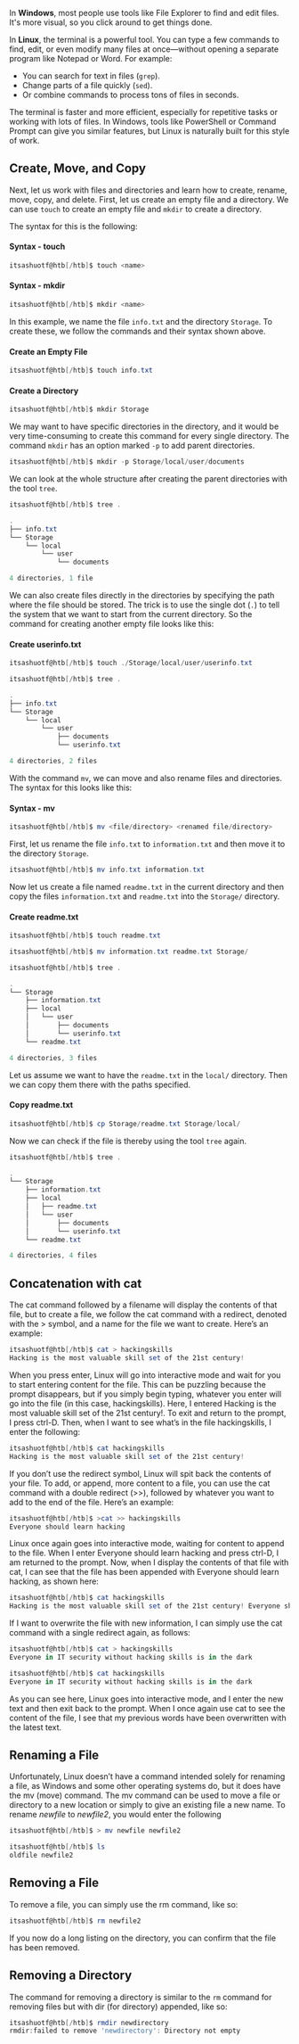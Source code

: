 In **Windows**, most people use tools like File Explorer to find and edit files. It's more visual, so you click around to get things done.

In **Linux**, the terminal is a powerful tool. You can type a few commands to find, edit, or even modify many files at once—without opening a separate program like Notepad or Word. For example:

- You can search for text in files (`grep`).
- Change parts of a file quickly (`sed`).
- Or combine commands to process tons of files in seconds.

The terminal is faster and more efficient, especially for repetitive tasks or working with lots of files. In Windows, tools like PowerShell  or Command Prompt can give you similar features, but Linux is naturally built for this style of work.

## Create, Move, and Copy

Next, let us work with files and directories and learn how to create, rename, move, copy, and delete. First, let us create an empty file and a directory. We can use `touch` to create an empty file and `mkdir` to create a directory.

The syntax for this is the following:

#### Syntax - touch

```powershell
itsashuotf@htb[/htb]$ touch <name>
```

#### Syntax - mkdir

```powershell
itsashuotf@htb[/htb]$ mkdir <name>
```

In this example, we name the file `info.txt` and the directory `Storage`. To create these, we follow the commands and their syntax shown above.

#### Create an Empty File

```powershell
itsashuotf@htb[/htb]$ touch info.txt
```

#### Create a Directory

```powershell
itsashuotf@htb[/htb]$ mkdir Storage
```

We may want to have specific directories in the directory, and it would be very time-consuming to create this command for every single directory. The command `mkdir` has an option marked `-p` to add parent directories.

```powershell
itsashuotf@htb[/htb]$ mkdir -p Storage/local/user/documents
```

We can look at the whole structure after creating the parent directories with the tool `tree`.

```powershell
itsashuotf@htb[/htb]$ tree .

.
├── info.txt
└── Storage
    └── local
        └── user
            └── documents

4 directories, 1 file
```

We can also create files directly in the directories by specifying the path where the file should be stored. The trick is to use the single dot (`.`) to tell the system that we want to start from the current directory. So the command for creating another empty file looks like this:

#### Create userinfo.txt

```powershell
itsashuotf@htb[/htb]$ touch ./Storage/local/user/userinfo.txt
```

```powershell
itsashuotf@htb[/htb]$ tree .

.
├── info.txt
└── Storage
    └── local
        └── user
            ├── documents
            └── userinfo.txt

4 directories, 2 files
```

With the command `mv`, we can move and also rename files and directories. The syntax for this looks like this:

#### Syntax - mv

```powershell
itsashuotf@htb[/htb]$ mv <file/directory> <renamed file/directory>
```

First, let us rename the file `info.txt` to `information.txt` and then move it to the directory `Storage`.

```powershell
itsashuotf@htb[/htb]$ mv info.txt information.txt
```

Now let us create a file named `readme.txt` in the current directory and then copy the files `information.txt` and `readme.txt` into the `Storage/` directory.

#### Create readme.txt

```powershell
itsashuotf@htb[/htb]$ touch readme.txt
```

```powershell
itsashuotf@htb[/htb]$ mv information.txt readme.txt Storage/
```

```powershell
itsashuotf@htb[/htb]$ tree .

.
└── Storage
    ├── information.txt
    ├── local
    │   └── user
    │       ├── documents
    │       └── userinfo.txt
    └── readme.txt

4 directories, 3 files
```

Let us assume we want to have the `readme.txt` in the `local/` directory. Then we can copy them there with the paths specified.

#### Copy readme.txt

```powershell
itsashuotf@htb[/htb]$ cp Storage/readme.txt Storage/local/
```

Now we can check if the file is thereby using the tool `tree` again.

```powershell
itsashuotf@htb[/htb]$ tree .

.
└── Storage
    ├── information.txt
    ├── local
    │   ├── readme.txt
    │   └── user
    │       ├── documents
    │       └── userinfo.txt
    └── readme.txt

4 directories, 4 files
```


## Concatenation with cat

The cat command followed by a filename will display the contents of that file, but to create a file, we follow the cat command with a redirect, denoted with the > symbol, and a name for the file we want to create. Here’s an example:

```powershell
itsashuotf@htb[/htb]$ cat > hackingskills 
Hacking is the most valuable skill set of the 21st century!
```

When you press enter, Linux will go into interactive mode and wait for you to start entering content for the file. This can be puzzling because the prompt disappears, but if you simply begin typing, whatever you enter will go into the file (in this case, hackingskills). Here, I entered Hacking is the most valuable skill set of the 21st century!. To exit and return to the prompt, I press ctrl-D. Then, when I want to see what’s in the file hackingskills, I enter the following:

```powershell
itsashuotf@htb[/htb]$ cat hackingskills 
Hacking is the most valuable skill set of the 21st century!
```

If you don’t use the redirect symbol, Linux will spit back the contents of your file. To add, or append, more content to a file, you can use the cat command with a double redirect (>>), followed by whatever you want to add to the end of the file. Here’s an example:

```powershell
itsashuotf@htb[/htb]$ >cat >> hackingskills 
Everyone should learn hacking
```

Linux once again goes into interactive mode, waiting for content to append to the file. When I enter Everyone should learn hacking and press ctrl-D, I am returned to the prompt. Now, when I display the contents of that file with cat, I can see that the file has been appended with Everyone should learn hacking, as shown here:

```powershell
itsashuotf@htb[/htb]$ cat hackingskills 
Hacking is the most valuable skill set of the 21st century! Everyone should learn hacking
```

If I want to overwrite the file with new information, I can simply use the cat command with a single redirect again, as follows:

```powershell
itsashuotf@htb[/htb]$ cat > hackingskills 
Everyone in IT security without hacking skills is in the dark

itsashuotf@htb[/htb]$ cat hackingskills 
Everyone in IT security without hacking skills is in the dark
```

As you can see here, Linux goes into interactive mode, and I enter the new text and then exit back to the prompt. When I once again use cat to see the content of the file, I see that my previous words have been overwritten with the latest text.

## Renaming a File 
Unfortunately, Linux doesn’t have a command intended solely for renaming a file, as Windows and some other operating systems do, but it does have the mv (move) command. The mv command can be used to move a file or directory to a new location or simply to give an existing file a new name. To rename *newfile* to *newfile2*, you would enter the following

```powershell
itsashuotf@htb[/htb]$ > mv newfile newfile2 

itsashuotf@htb[/htb]$ ls 
oldfile newfile2
```

## Removing a File

To remove a file, you can simply use the rm command, like so:

```powershell
itsashuotf@htb[/htb]$ rm newfile2
```

If you now do a long listing on the directory, you can confirm that the file has been removed.

## Removing a Directory

The command for removing a directory is similar to the `rm` command for removing files but with dir (for directory) appended, like so:

```powershell
itsashuotf@htb[/htb]$ rmdir newdirectory 
rmdir:failed to remove 'newdirectory': Directory not empty
```